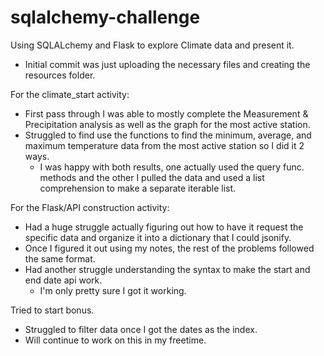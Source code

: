# sqlalchemy-challenge
Using SQLALchemy and Flask to explore Climate data and present it.

- Initial commit was just uploading the necessary files and creating the resources folder.

For the climate_start activity:
- First pass through I was able to mostly complete the Measurement & Precipitation analysis as well as the graph for the most active station.
- Struggled to find use the functions to find the minimum, average, and maximum temperature data from the most active station so I did it 2 ways.
  - I was happy with both results, one actually used the query func. methods and the other I pulled the data and used a list comprehension to make a separate iterable list.

For the Flask/API construction activity:
- Had a huge struggle actually figuring out how to have it request the specific data and organize it into a dictionary that I could jsonify.
- Once I figured it out using my notes, the rest of the problems followed the same format.
- Had another struggle understanding the syntax to make the start and end date api work.
  - I'm only pretty sure I got it working.

Tried to start bonus.
- Struggled to filter data once I got the dates as the index.
- Will continue to work on this in my freetime.
